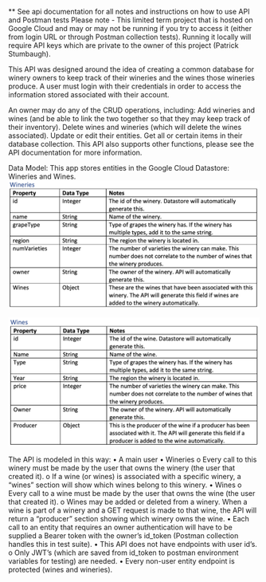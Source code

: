 ** See api documentation for all notes and instructions on how to use API and Postman tests
Please note - This limited term project that is hosted on Google Cloud and may or may not be running if you try to access it (either from login URL or through Postman collection tests). Running it locally will require API keys which are private to the owner of this project (Patrick Stumbaugh).


This API was designed around the idea of creating a common database for winery owners to keep track of their wineries and the wines those wineries produce. A user must login with their credentials in order to access the information stored associated with their account. 

An owner may do any of the CRUD operations, including: Add wineries and wines (and be able to link the two together so that they may keep track of their inventory). Delete wines and wineries (which will delete the wines associated). Update or edit their entities. Get all or certain items in their database collection. This API also supports other functions, please see the API documentation for more information. 

Data Model:
This app stores entities in the Google Cloud Datastore: Wineries and Wines.
![wineries](https://github.com/pstumbaugh/PORTFOLIO-Web-Development-HTML5-CSS-Node.js-JavaScript-C-Cpp-Flutter-Dart-Rust-Assembly-Language/blob/main/API/Winery%20API/API_entities_pictures/Wineries.png?raw=true)

![wines](https://github.com/pstumbaugh/PORTFOLIO-Web-Development-HTML5-CSS-Node.js-JavaScript-C-Cpp-Flutter-Dart-Rust-Assembly-Language/blob/main/API/Winery%20API/API_entities_pictures/Wines.png?raw=true)


The API is modeled in this way:
• A main user
• Wineries
o Every call to this winery must be made by the user that owns the winery (the
user that created it).
o If a wine (or wines) is associated with a specific winery, a “wines” section will
show which wines belong to this winery. • Wines
o Every call to a wine must be made by the user that owns the wine (the user that created it).
o Wines may be added or deleted from a winery. When a wine is part of a winery and a GET request is made to that wine, the API will return a “producer” section showing which winery owns the wine.
• Each call to an entity that requires an owner authentication will have to be supplied a Bearer token with the owner’s id_token (Postman collection handles this in test suite).
• This API does not have endpoints with user id’s.
o Only JWT’s (which are saved from id_token to postman environment variables
for testing) are needed.
• Every non-user entity endpoint is protected (wines and wineries).